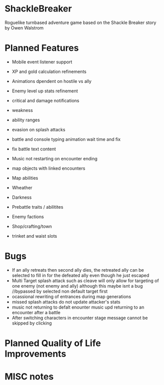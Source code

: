 # ShackleBreaker
Roguelike turnbased adventure game based on the Shackle Breaker story by Owen Walstrom

# Planned Features
* Mobile event listener support
* XP and gold calculation refinements
* Animations dpendent on hostile vs ally
* Enemy level up stats refinement
* critical and damage notifications
* weakness
* ability ranges
* evasion on splash attacks
* battle and console typing animation wait time and fix
* fix battle text content
* Music not restarting on encounter ending

* map objects with linked encounters
* Map abilities
* Wheather
* Darkness
* Prebattle traits / abilitites
* Enemy factions
* Shop/crafting/town
* trinket and waist slots


# Bugs
* If an ally retreats then second ally dies, the retreated ally can be selected to fill in for the defeated ally even though he just escaped
* Multi Target splash attack such as cleave will only allow for targeting of one enemy (not enemy and ally) although this maybe isnt a bug //bypassed by selected non default target first
* ocassional rewriting of entrances during map generations 
* missed splash attacks do not update attacker's stats
* music not returning to defalt enounter music upd returning to an encounter after a battle
* After switching characters in encounter stage message cannot be skipped by clicking



# Planned Quality of Life Improvements


# MISC notes

